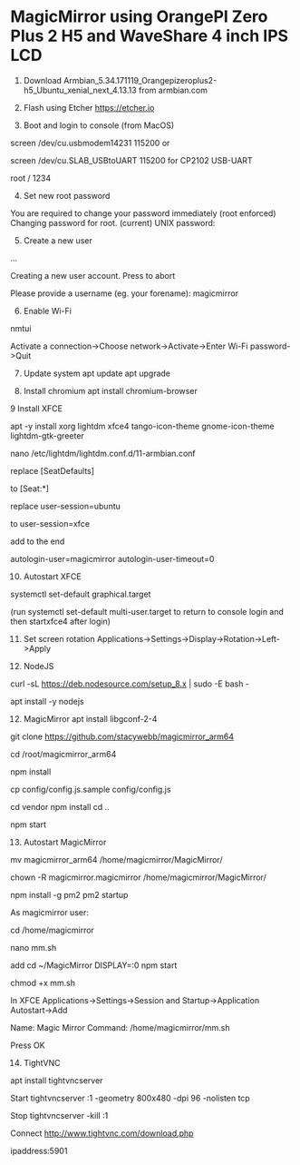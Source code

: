 # MagicMirror using OrangePI Zero Plus 2 H5 and WaveShare 4 inch IPS LCD

1. Download
Armbian_5.34.171119_Orangepizeroplus2-h5_Ubuntu_xenial_next_4.13.13
from armbian.com

2. Flash using Etcher
https://etcher.io

3. Boot and login to console (from MacOS)

screen /dev/cu.usbmodem14231 115200
or

screen /dev/cu.SLAB_USBtoUART 115200 
for CP2102 USB-UART 

root / 1234

4. Set new root password

You are required to change your password immediately (root enforced)
Changing password for root.
(current) UNIX password:

5. Create a new user

 ...

Creating a new user account. Press <Ctrl-C> to abort

Please provide a username (eg. your forename): magicmirror

6. Enable Wi-Fi

nmtui

Activate a connection->Choose network->Activate->Enter Wi-Fi password->Quit

7. Update system 
apt update
apt upgrade

8. Install chromium
apt install chromium-browser

9 Install XFCE

apt -y install xorg lightdm xfce4 tango-icon-theme gnome-icon-theme lightdm-gtk-greeter

nano /etc/lightdm/lightdm.conf.d/11-armbian.conf

replace
[SeatDefaults]

to
[Seat:*]

replace
user-session=ubuntu

to
user-session=xfce

add to the end

autologin-user=magicmirror
autologin-user-timeout=0

10. Autostart XFCE

systemctl set-default graphical.target

(run systemctl set-default multi-user.target to return to console login
and then startxfce4 after login)

11. Set screen rotation
Applications->Settings->Display->Rotation->Left->Apply

11. NodeJS

curl -sL https://deb.nodesource.com/setup_8.x | sudo -E bash -

apt install -y nodejs

12. MagicMirror
apt install libgconf-2-4

git clone https://github.com/stacywebb/magicmirror_arm64

cd /root/magicmirror_arm64

npm install

cp config/config.js.sample config/config.js

cd vendor
npm install
cd ..

npm start

13. Autostart MagicMirror

mv magicmirror_arm64 /home/magicmirror/MagicMirror/

chown -R magicmirror.magicmirror /home/magicmirror/MagicMirror/

npm install -g pm2
pm2 startup

As magicmirror user:

cd /home/magicmirror

nano mm.sh

add
cd ~/MagicMirror
DISPLAY=:0 npm start

chmod +x mm.sh

In XFCE Applications->Settings->Session and Startup->Application Autostart->Add

Name: Magic Mirror
Command: /home/magicmirror/mm.sh

Press OK

14. TightVNC

apt install tightvncserver

Start
tightvncserver :1 -geometry 800x480 -dpi 96 -nolisten tcp

Stop
tightvncserver -kill :1

Connect
http://www.tightvnc.com/download.php

ipaddress:5901
